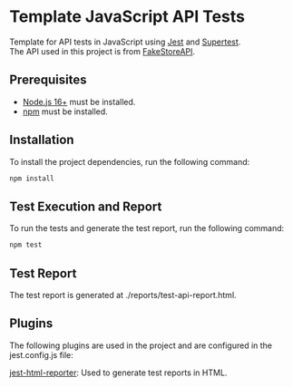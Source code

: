 # Template JavaScript API Tests
Template for API tests in JavaScript using [Jest](https://jestjs.io/) and [Supertest](https://github.com/visionmedia/supertest).</br>
The API used in this project is from [FakeStoreAPI](https://fakestoreapi.com/docs).

## Prerequisites
- [Node.js 16+](https://nodejs.org/) must be installed.
- [npm](https://www.npmjs.com/) must be installed.

## Installation
To install the project dependencies, run the following command:

```sh
npm install
```

## Test Execution and Report
To run the tests and generate the test report, run the following command:

```sh
npm test
```

## Test Report
The test report is generated at ./reports/test-api-report.html.

## Plugins
The following plugins are used in the project and are configured in the jest.config.js file:

[jest-html-reporter](https://github.com/Hargne/jest-html-reporter): Used to generate test reports in HTML.